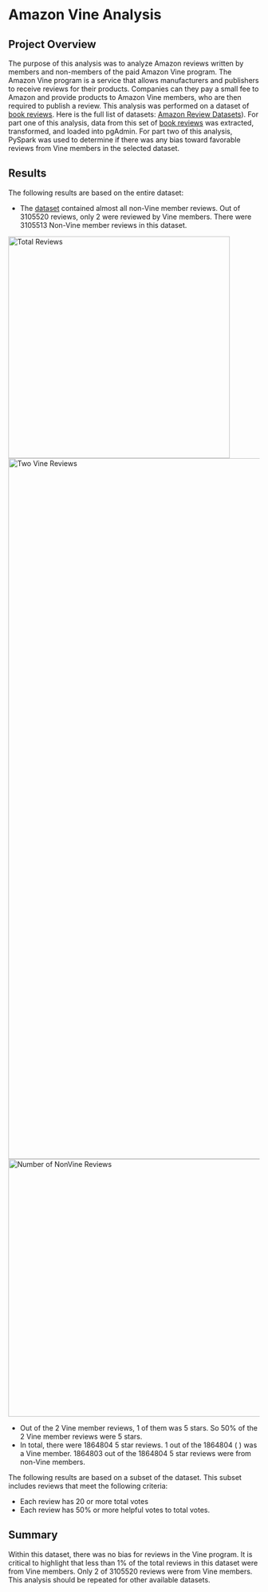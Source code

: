 # Amazon Vine Analysis

## Project Overview
The purpose of this analysis was to analyze Amazon reviews written by members and non-members of the paid Amazon Vine program. The Amazon Vine program is a service that allows manufacturers and publishers to receive reviews for their products. Companies can they pay a small fee to Amazon and provide products to Amazon Vine members, who are then required to publish a review. This analysis was performed on a dataset of [book reviews](https://s3.amazonaws.com/amazon-reviews-pds/tsv/amazon_reviews_us_Books_v1_02.tsv.gz). Here is the full list of datasets: [Amazon Review Datasets](https://s3.amazonaws.com/amazon-reviews-pds/tsv/index.txt)).
For part one of this analysis, data from this set of [book reviews](https://s3.amazonaws.com/amazon-reviews-pds/tsv/amazon_reviews_us_Books_v1_02.tsv.gz) was extracted, transformed, and loaded into pgAdmin.
For part two of this analysis, PySpark was used to determine if there was any bias toward favorable reviews from Vine members in the selected dataset.

## Results

The following results are based on the entire dataset:

- The [dataset](https://s3.amazonaws.com/amazon-reviews-pds/tsv/amazon_reviews_us_Books_v1_02.tsv.gz) contained almost all non-Vine member reviews. Out of 3105520 reviews, only 2 were reviewed by Vine members. There were 3105513 Non-Vine member reviews in this dataset.

<img width="444" alt="Total Reviews" src="https://user-images.githubusercontent.com/88804543/144679034-77668d65-58dc-4f33-825a-24e9baf4f152.png">

<img width="1403" alt="Two Vine Reviews" src="https://user-images.githubusercontent.com/88804543/144679084-c2285907-4798-456d-8ef0-bdad9d334293.png">

<img width="516" alt="Number of NonVine Reviews" src="https://user-images.githubusercontent.com/88804543/144679138-0f06e42a-1093-4392-bb3c-6380198a33d0.png">

- Out of the 2 Vine member reviews, 1 of them was 5 stars. So 50% of the 2 Vine member reviews were 5 stars.
- In total, there were 1864804 5 star reviews. 1 out of the 1864804 ( ) was a Vine member. 1864803 out of the 1864804 5 star reviews were from non-Vine members.




The following results are based on a subset of the dataset. This subset includes reviews that meet the following criteria:
- Each review has 20 or more total votes
- Each review has 50% or more helpful votes to total votes.






## Summary
Within this dataset, there was no bias for reviews in the Vine program. It is critical to highlight that less than 1% of the total reviews in this dataset were from Vine members. Only 2 of 3105520 reviews were from Vine members. This analysis should be repeated for other available datasets.




